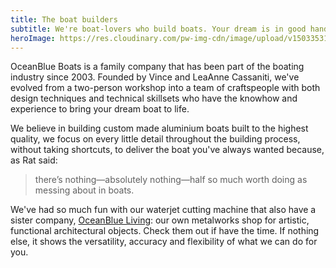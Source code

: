 ```yaml
---
title: The boat builders
subtitle: We're boat-lovers who build boats. Your dream is in good hands.
heroImage: https://res.cloudinary.com/pw-img-cdn/image/upload/v1503353107/home-hero-160812-vince_vme87s.jpg
---
```


OceanBlue Boats is a family company that has been part of the boating industry since 2003. Founded by Vince and LeaAnne Cassaniti, we've evolved from a two-person workshop into a team of craftspeople with both design techniques and technical skillsets who have the knowhow and experience to bring your dream boat to life.

We believe in building custom made aluminium boats built to the highest quality, we focus on every little detail throughout the building process, without taking shortcuts, to deliver the boat you've always wanted because, as Rat said: 

> there’s nothing—absolutely nothing—half so much worth doing as messing about in boats.

We've had so much fun with our waterjet cutting machine that also have a sister company, [OceanBlue Living](https://oceanblueliving.com.au/): our own metalworks shop for artistic, functional architectural objects. Check them out if have the time. If nothing else, it shows the versatility, accuracy and flexibility of what we can do for you.
